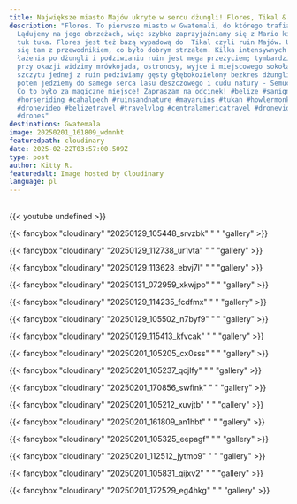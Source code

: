 ```yaml
---
title: Największe miasto Majów ukryte w sercu dżungli! Flores, Tikal &  Semuc Champey
description: "Flores. To pierwsze miasto w Gwatemali, do którego trafiamy.
  Lądujemy na jego obrzeżach, więc szybko zaprzyjaźniamy się z Mario kierowcą
  tuk tuka. Flores jest też bazą wypadową do  Tikal czyli ruin Majów. Udajemy
  się tam z przewodnikiem, co było dobrym strzałem. Kilka intensywnych godzin
  łażenia po dżungli i podziwianiu ruin jest mega przeżyciem; tymbardziej, że
  przy okazji widzimy mrówkojada, ostronosy, wyjce i miejscowego sokoła. A ze
  szczytu jednej z ruin podziwiamy gęsty głębokozielony bezkres dżungli.  A
  potem jedziemy do samego serca lasu deszczowego i cudu natury - Semuc Champey!
  Co to było za magiczne miejsce! Zapraszam na odcinek! #belize #sanignacio
  #horseriding #cahalpech #ruinsandnature #mayaruins #tukan #howlermonkey
  #dronevideo #belizetravel #travelvlog #centralamericatravel #dronevideo
  #drones"
destinations: Gwatemala
image: 20250201_161809_wdmnht
featuredpath: cloudinary
date: 2025-02-22T03:57:00.509Z
type: post
author: Kitty R.
featuredalt: Image hosted by Cloudinary
language: pl
---
```

<br>{{< youtube undefined >}}</br>

{{< fancybox "cloudinary" "20250129_105448_srvzbk" " " "gallery" >}}

{{< fancybox "cloudinary" "20250129_112738_ur1vta" " " "gallery" >}}

{{< fancybox "cloudinary" "20250129_113628_ebvj7l" " " "gallery" >}}

{{< fancybox "cloudinary" "20250131_072959_xkwjpo" " " "gallery" >}}

{{< fancybox "cloudinary" "20250129_114235_fcdfmx" " " "gallery" >}}

{{< fancybox "cloudinary" "20250129_105502_n7byf9" " " "gallery" >}}

{{< fancybox "cloudinary" "20250129_115413_kfvcak" " " "gallery" >}}

{{< fancybox "cloudinary" "20250201_105205_cx0sss" " " "gallery" >}}

{{< fancybox "cloudinary" "20250201_105237_qcjlfy" " " "gallery" >}}

{{< fancybox "cloudinary" "20250201_170856_swfink" " " "gallery" >}}

{{< fancybox "cloudinary" "20250201_105212_xuvjtb" " " "gallery" >}}

{{< fancybox "cloudinary" "20250201_161809_an1hbt" " " "gallery" >}}

{{< fancybox "cloudinary" "20250201_105325_eepagf" " " "gallery" >}}

{{< fancybox "cloudinary" "20250201_112512_jytmo9" " " "gallery" >}}

{{< fancybox "cloudinary" "20250201_105831_qijxv2" " " "gallery" >}}

{{< fancybox "cloudinary" "20250201_172529_eg4hkg" " " "gallery" >}}